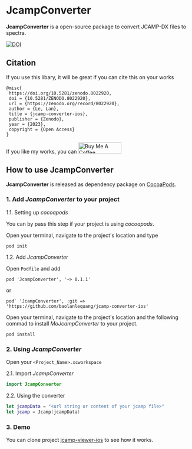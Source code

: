# JcampConverter
**JcampConverter** is a open-source package to convert JCAMP-DX files to spectra.

[![DOI](https://zenodo.org/badge/DOI/10.5281/zenodo.8022920.svg)](https://doi.org/10.5281/zenodo.8022920)

## Citation
If you use this libary, it will be great if you can cite this on your works

```citation
@misc{
 https://doi.org/10.5281/zenodo.8022920, 
 doi = {10.5281/ZENODO.8022920}, 
 url = {https://zenodo.org/record/8022920}, 
 author = {Le, Lan}, 
 title = {jcamp-converter-ios}, 
 publisher = {Zenodo}, 
 year = {2023}, 
 copyright = {Open Access}
}
```


If you like my works, you can <a href="https://www.buymeacoffee.com/baolanlequang" target="_blank"><img src="https://cdn.buymeacoffee.com/buttons/v2/default-yellow.png" alt="Buy Me A Coffee" style="height: 30px !important;width: 117px !important;" ></a>

## How to use JcampConverter
**JcampConverter** is released as dependency package on [CocoaPods](https://cocoapods.org/). 

### 1. Add *JcampConverter* to your project
1.1. Setting up *cocoapods*

You can by pass this step if your project is using *cocoapods*.

Open your terminal, navigate to the project's location and type

```
pod init
```

1.2. Add *JcampConverter*


Open `Podfile` and add

```
pod 'JcampConverter', '~> 0.1.1'
```

or
```
pod` 'JcampConverter', :git => 'https://github.com/baolanlequang/jcamp-converter-ios'
```
 
Open your terminal, navigate to the project's location and the following commad to install *MoJcampConverter* to your project.

```
pod install
```

### 2. Using *JcampConverter*
Open your `<Project_Name>.xcworkspace`

2.1. Import *JcampConverter*

```swift
import JcampConverter
```

2.2. Using the converter
```swift
let jcampData = "<url string or content of your jcamp file>"
let jcamp = Jcamp(jcampData)

```

### 3. Demo
You can clone project [jcamp-viewer-ios](https://github.com/baolanlequang/jcamp-viewer-ios) to see how it works.
            
            

